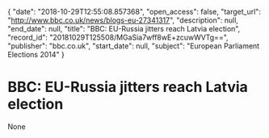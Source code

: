 {
  "date": "2018-10-29T12:55:08.857368", 
  "open_access": false, 
  "target_url": "http://www.bbc.co.uk/news/blogs-eu-27341317", 
  "description": null, 
  "end_date": null, 
  "title": "BBC:  EU-Russia jitters reach Latvia election", 
  "record_id": "20181029T125508/MGaSia7wff8wE+zcuwWVTg==", 
  "publisher": "bbc.co.uk", 
  "start_date": null, 
  "subject": "European Parliament Elections 2014"
}

# BBC:  EU-Russia jitters reach Latvia election

None